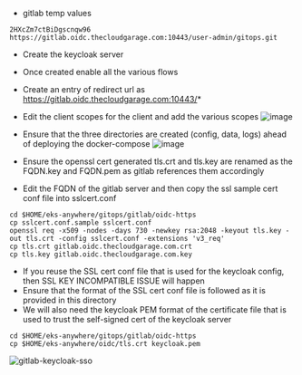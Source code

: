 * gitlab temp values
```
2HXcZm7ctBiDgscnqw96
https://gitlab.oidc.thecloudgarage.com:10443/user-admin/gitops.git
```

* Create the keycloak server
* Once created enable all the various flows
* Create an entry of redirect url as https://gitlab.oidc.thecloudgarage.com:10443/*
* Edit the client scopes for the client and add the various scopes
![image](https://user-images.githubusercontent.com/39495790/178256695-844c2fa6-ed98-4aa4-9959-ea6355768d91.png)

* Ensure that the three directories are created (config, data, logs) ahead of deploying the docker-compose
![image](https://user-images.githubusercontent.com/39495790/176620649-31a6e806-7fd8-4781-aa65-7e6e9784dc62.png)


* Ensure the openssl cert generated tls.crt and tls.key are renamed as the FQDN.key and FQDN.pem as gitlab references them accordingly
* Edit the FQDN of the gitlab server and then copy the ssl sample cert conf file into sslcert.conf

```
cd $HOME/eks-anywhere/gitops/gitlab/oidc-https
cp sslcert.conf.sample sslcert.conf
openssl req -x509 -nodes -days 730 -newkey rsa:2048 -keyout tls.key -out tls.crt -config sslcert.conf -extensions 'v3_req'
cp tls.crt gitlab.oidc.thecloudgarage.com.crt
cp tls.key gitlab.oidc.thecloudgarage.com.key
```
* If you reuse the SSL cert conf file that is used for the keycloak config, then SSL KEY INCOMPATIBLE ISSUE will happen
* Ensure that the format of the SSL cert conf file is followed as it is provided in this directory
* We will also need the keycloak PEM format of the certificate file that is used to trust the self-signed cert of the keycloak server
```
cd $HOME/eks-anywhere/gitops/gitlab/oidc-https
cp $HOME/eks-anywhere/oidc/tls.crt keycloak.pem
```

![gitlab-keycloak-sso](https://user-images.githubusercontent.com/39495790/176621088-8a99d2b3-7bf8-4bf4-9bd9-f73f56c1596f.gif)
